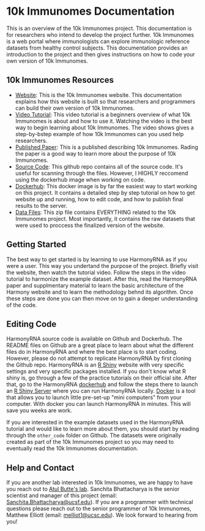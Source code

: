 # 10k Immunomes Documentation

This is an overview of the 10k Immunomes project. This documentation is for researchers who intend to develop the project further. 10k Immunomes is a web portal where immunologists can explore immunologic reference datasets from healthy control subjects. This documentation provides an introduction to the project and then gives instructions on how to code your own version of 10k Immunomes.


## 10k Immunomes Resources

* [Website](https://10kimmunomes.ucsf.edu/): This is the 10k Immunomes website. This documentation explains how this website is built so that researchers and programmers can build their own version of 10k Immunomes.
* [Video Tutorial](https://youtu.be/pwBs4J4xDOw): This video tutorial is a beginners overview of what 10k Immunomes is about and how to use it. Watching the video is the best way to begin learning about 10k Immunomes. The video shows gives a step-by-bstep example of how 10k Immunomes can you used help researchers.
* [Published Paper](https://www.cell.com/cell-reports/pdf/S2211-1247(18)31451-7.pdf): This is a published describing 10k Immunomes. Rading the paper is a good way to learn more about the purpose of 10k Immunomes.
* [Source Code](https://github.com/pupster90/10k_Immunomes): This github repo contains all of the source code. It's useful for scanning through the files. However, I HIGHLY reccomend using the dockerhub image when working on code.
* [Dockerhub](https://hub.docker.com/r/pupster90/10kimmunomes/tags): This docker image is by far the easiest way to start working on this project. It contains a detailed step by step tutorial on how to get website up and running, how to edit code, and how to publish final results to the server.
* [Data Files](https://www.google.com): This zip file contains EVERYTHING related to the 10k Immunomes project. Most importantly, it contains the raw datasets that were used to proccess the finalized version of the website.

## Getting Started

The best way to get started is by learning to use HarmonyRNA as if you were a user. This way you undertand the purpose of the project. Briefly visit the website, then watch the tutorial video. Follow the steps in the video tutorial to harmonize the example dataset. After this, read the HarmonyRNA paper and supplmentary material to learn the basic architecture of the Harmony website and to learn the methodology behnd its algorithm. Once these steps are done you can then move on to gain a deeper understanding of the code.

## Editing Code

HarmonyRNA source code is available on Github and Dockerhub. The README files on Github are a great place to learn about what the different files do in HarmonyRNA and where the best place is to start coding. However, please do not attempt to replicate HarmonyRNA by first cloning the Github repo. HarmonyRNA is an [R Shiny](https://shiny.rstudio.com/tutorial/) website with very specific settings and very specific packages installed. If you don't know what R shiny is, go through a few of the practice tutorials on their official site. After that, go to the HarmonyRNA [dockerhub](https://www.docker.com/products/docker-hub#:~:text=Docker%20Hub%20is%20a%20hosted,push%20them%20to%20Docker%20Hub) and follow the steps there to launch an [R Shiny Server](https://shiny.rstudio.com/articles/shiny-server.html) where you can run HarmonyRNA locally. [Docker](https://docs.docker.com/get-started/) is a tool that allows you to launch little pre-set-up "mini computers" from your computer. With docker you can launch HarmonyRNA in minutes. This will save you weeks are work. 

If you are interested in the example datasets used in the HarmonyRNA tutorial and would like to learn more about them, you should start by reading through the `other_code` folder on Github. The datasets were originally created as part of the 10k Immunomes project so you may need to eventually read the 10k Immunomes documentation. 

## Help and Contact

If you are another lab interested in 10k Immunomes, we are happy to have you reach out to [Atul Butte's lab](https://buttelab.ucsf.edu/). Sanchita Bhattacharya is the senior scientist and manager of this project (email: Sanchita.Bhattacharya@ucsf.edu). If you are a programmer with technical questions please reach out to the senior programmer of 10k Immunomes, Matthew Elliott (email: melliot1@ucsc.edu). We look forward to hearing from you!





